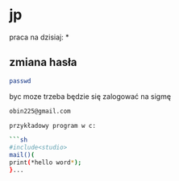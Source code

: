 jp
==

praca na dzisiaj:
*

## zmiana hasła

```sh
passwd
```

byc moze trzeba będzie się zalogować na sigmę

```sh
obin225@gmail.com

przykładowy program w c:

```sh
#include<studio>
mail()(
print(*hello word*);
}...

